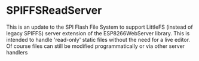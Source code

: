 # SPIFFSReadServer
This is an update to the SPI Flash File System to support LittleFS (instead of legacy SPIFFS) server extension of the ESP8266WebServer library. This is intended to handle 'read-only' static files without the need for a live editor. Of course files can still be modified programmatically or via other server handlers
